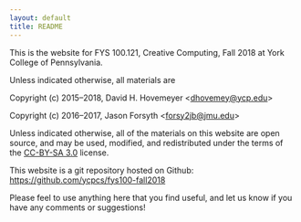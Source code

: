 ```yaml
---
layout: default
title: README
---
```


This is the website for FYS 100.121, Creative Computing, Fall 2018 at York College of
Pennsylvania.

Unless indicated otherwise, all materials are

Copyright (c) 2015&ndash;2018, David H. Hovemeyer &lt;<dhovemey@ycp.edu>&gt;

Copyright (c) 2016&ndash;2017, Jason Forsyth &lt;<forsy2jb@jmu.edu>&gt;

Unless indicated otherwise, all of the materials on this website
are open source, and may be used, modified, and redistributed
under the terms of the <a href="http://creativecommons.org/licenses/by-sa/3.0/us/">CC-BY-SA 3.0</a>
license.

This website is a git repository hosted on Github: <https://github.com/ycpcs/fys100-fall2018>

Please feel to use anything here that you find useful,
and let us know if you have any comments or suggestions!
